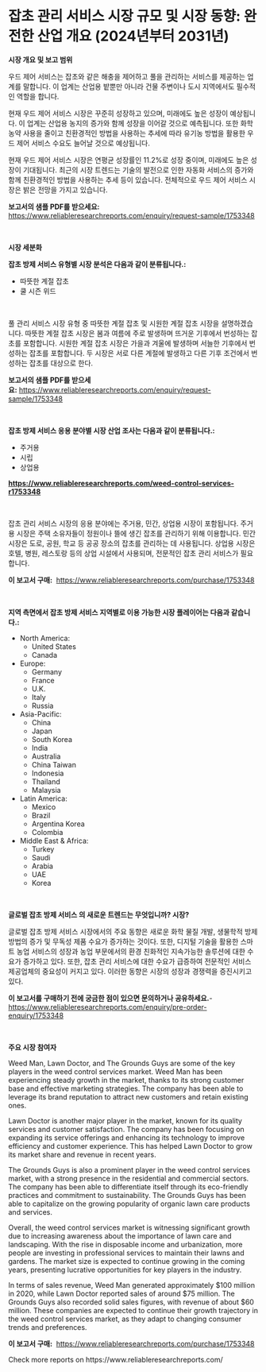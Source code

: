 <p><h1>잡초 관리 서비스 시장 규모 및 시장 동향: 완전한 산업 개요 (2024년부터 2031년)</h1></p><p><strong>시장 개요 및 보고 범위</strong></p>
<p><p>우드 제어 서비스는 잡초와 같은 해충을 제어하고 풀을 관리하는 서비스를 제공하는 업계를 말합니다. 이 업계는 산업용 밭뿐만 아니라 건물 주변이나 도시 지역에서도 필수적인 역할을 합니다. </p><p>현재 우드 제어 서비스 시장은 꾸준히 성장하고 있으며, 미래에도 높은 성장이 예상됩니다. 이 업계는 산업용 농지의 증가와 함께 성장을 이어갈 것으로 예측됩니다. 또한 화학 농약 사용을 줄이고 친환경적인 방법을 사용하는 추세에 따라 유기농 방법을 활용한 우드 제어 서비스 수요도 늘어날 것으로 예상됩니다.</p><p>현재 우드 제어 서비스 시장은 연평균 성장률인 11.2%로 성장 중이며, 미래에도 높은 성장이 기대됩니다. 최근의 시장 트렌드는 기술의 발전으로 인한 자동화 서비스의 증가와 함께 친환경적인 방법을 사용하는 추세 등이 있습니다. 전체적으로 우드 제어 서비스 시장은 밝은 전망을 가지고 있습니다.</p></p>
<p><strong>보고서의 샘플 PDF를 받으세요:</strong> <a href="https://www.reliableresearchreports.com/enquiry/request-sample/1753348">https://www.reliableresearchreports.com/enquiry/request-sample/1753348</a></p>
<p>&nbsp;</p>
<p><strong>시장 세분화</strong></p>
<p><strong>잡초 방제 서비스 유형별 시장 분석은 다음과 같이 분류됩니다.:</strong></p>
<p><ul><li>따뜻한 계절 잡초</li><li>쿨 시즌 위드</li></ul></p>
<p>&nbsp;</p>
<p><p>풀 관리 서비스 시장 유형 중 따뜻한 계절 잡초 및 시원한 계절 잡초 시장을 설명하겠습니다. 따뜻한 계절 잡초 시장은 봄과 여름에 주로 발생하며 뜨거운 기후에서 번성하는 잡초를 포함합니다. 시원한 계절 잡초 시장은 가을과 겨울에 발생하며 서늘한 기후에서 번성하는 잡초를 포함합니다. 두 시장은 서로 다른 계절에 발생하고 다른 기후 조건에서 번성하는 잡초를 대상으로 한다.</p></p>
<p><strong>보고서의 샘플 PDF를 받으세요:</strong>&nbsp;<a href="https://www.reliableresearchreports.com/enquiry/request-sample/1753348">https://www.reliableresearchreports.com/enquiry/request-sample/1753348</a></p>
<p>&nbsp;</p>
<p><strong> 잡초 방제 서비스 응용 분야별 시장 산업 조사는 다음과 같이 분류됩니다.:</strong></p>
<p><ul><li>주거용</li><li>시립</li><li>상업용</li></ul></p>
<p><strong><a href="https://www.reliableresearchreports.com/weed-control-services-r1753348">https://www.reliableresearchreports.com/weed-control-services-r1753348</a></strong></p>
<p>&nbsp;</p>
<p><p>잡초 관리 서비스 시장의 응용 분야에는 주거용, 민간, 상업용 시장이 포함됩니다. 주거용 시장은 주택 소유자들이 정원이나 뜰에 생긴 잡초를 관리하기 위해 이용합니다. 민간 시장은 도로, 공원, 학교 등 공공 장소의 잡초를 관리하는 데 사용됩니다. 상업용 시장은 호텔, 병원, 레스토랑 등의 상업 시설에서 사용되며, 전문적인 잡초 관리 서비스가 필요합니다.</p></p>
<p><strong>이 보고서 구매:</strong>&nbsp; <a href="https://www.reliableresearchreports.com/purchase/1753348">https://www.reliableresearchreports.com/purchase/1753348</a></p>
<p>&nbsp;</p>
<p><strong>지역 측면에서 잡초 방제 서비스 지역별로 이용 가능한 시장 플레이어는 다음과 같습니다.:</strong></p>
<p><ul>
    <li>
        North America:
        <ul>
            <li>United States</li>
            <li>Canada</li>
        </ul>
    </li>
    <li>
        Europe:
        <ul>
            <li>Germany</li>
            <li>France</li>
            <li>U.K.</li>
            <li>Italy</li>
            <li>Russia</li>
        </ul>
    </li>
    <li>
        Asia-Pacific:
        <ul>
            <li>China</li>
            <li>Japan</li>
            <li>South Korea</li>
            <li>India</li>
            <li>Australia</li>
            <li>China Taiwan</li>
            <li>Indonesia</li>
            <li>Thailand</li>
            <li>Malaysia</li>
        </ul>
    </li>
    <li>
        Latin America:
        <ul>
            <li>Mexico</li>
            <li>Brazil</li>
            <li>Argentina Korea</li>
            <li>Colombia</li>
        </ul>
    </li>
    <li>
        Middle East & Africa:
        <ul>
            <li>Turkey</li>
            <li>Saudi</li>
            <li>Arabia</li>
            <li>UAE</li>
            <li>Korea</li>
        </ul>
    </li>
    </ul></p>
<p>&nbsp;</p>
<p><strong>글로벌 잡초 방제 서비스 의 새로운 트렌드는 무엇입니까? 시장?</strong></p>
<p><p>글로벌 잡초 방제 서비스 시장에서의 주요 동향은 새로운 화학 물질 개발, 생물학적 방제 방법의 증가 및 무독성 제품 수요가 증가하는 것이다. 또한, 디지털 기술을 활용한 스마트 농업 서비스의 성장과 농업 부문에서의 환경 친화적인 지속가능한 솔루션에 대한 수요가 증가하고 있다. 또한, 잡초 관리 서비스에 대한 수요가 급증하여 전문적인 서비스 제공업체의 중요성이 커지고 있다. 이러한 동향은 시장의 성장과 경쟁력을 증진시키고 있다.</p></p>
<p><strong>이 보고서를 구매하기 전에 궁금한 점이 있으면 문의하거나 공유하세요.</strong>- <a href="https://www.reliableresearchreports.com/enquiry/pre-order-enquiry/1753348">https://www.reliableresearchreports.com/enquiry/pre-order-enquiry/1753348</a></p>
<p>&nbsp;</p>
<p><strong>주요 시장 참여자</strong></p>
<p><p>Weed Man, Lawn Doctor, and The Grounds Guys are some of the key players in the weed control services market. Weed Man has been experiencing steady growth in the market, thanks to its strong customer base and effective marketing strategies. The company has been able to leverage its brand reputation to attract new customers and retain existing ones.</p><p>Lawn Doctor is another major player in the market, known for its quality services and customer satisfaction. The company has been focusing on expanding its service offerings and enhancing its technology to improve efficiency and customer experience. This has helped Lawn Doctor to grow its market share and revenue in recent years.</p><p>The Grounds Guys is also a prominent player in the weed control services market, with a strong presence in the residential and commercial sectors. The company has been able to differentiate itself through its eco-friendly practices and commitment to sustainability. The Grounds Guys has been able to capitalize on the growing popularity of organic lawn care products and services.</p><p>Overall, the weed control services market is witnessing significant growth due to increasing awareness about the importance of lawn care and landscaping. With the rise in disposable income and urbanization, more people are investing in professional services to maintain their lawns and gardens. The market size is expected to continue growing in the coming years, presenting lucrative opportunities for key players in the industry.</p><p>In terms of sales revenue, Weed Man generated approximately $100 million in 2020, while Lawn Doctor reported sales of around $75 million. The Grounds Guys also recorded solid sales figures, with revenue of about $60 million. These companies are expected to continue their growth trajectory in the weed control services market, as they adapt to changing consumer trends and preferences.</p></p>
<p><strong>이 보고서 구매:</strong>&nbsp;&nbsp;<a href="https://www.reliableresearchreports.com/purchase/1753348">https://www.reliableresearchreports.com/purchase/1753348</a></p>
<p>Check more reports on https://www.reliableresearchreports.com/</p>